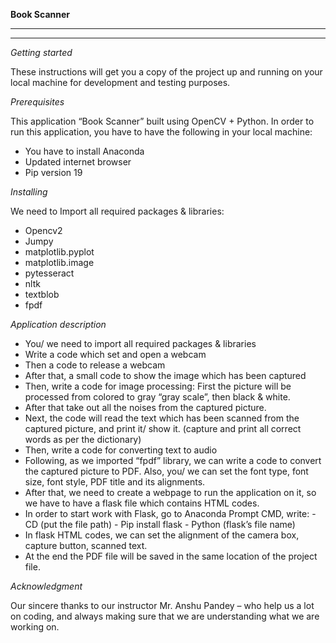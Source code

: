 
**Book Scanner**



---



---


*Getting started*


These instructions will get you a copy of the project up and running on your local machine for
development and testing purposes.


*Prerequisites*


This application “Book Scanner” built using OpenCV + Python. In order to run this application, you have to have the following in your local machine:
- You have to install Anaconda
- Updated internet browser
- Pip version 19

*Installing*

We need to Import all required packages &amp; libraries:
- Opencv2
- Jumpy
- matplotlib.pyplot
- matplotlib.image
- pytesseract
- nltk
- textblob
- fpdf


*Application description*

- You/ we need to import all required packages &amp; libraries
- Write a code which set and open a webcam
- Then a code to release a webcam
- After that, a small code to show the image which has been captured
- Then, write a code for image processing: First the picture will be processed from colored to gray “gray scale”, then black &amp; white.
- After that take out all the noises from the captured picture.
- Next, the code will read the text which has been scanned from the captured picture, and print it/ show it. (capture and print all correct words as per the dictionary)
- Then, write a code for converting text to audio
- Following, as we imported “fpdf” library, we can write a code to convert the captured
picture to PDF. Also, you/ we can set the font type, font size, font style, PDF title and
its alignments.
- After that, we need to create a webpage to run the application on it, so we have to have a flask file which contains HTML codes.
- In order to start work with Flask, go to Anaconda Prompt CMD, write:
      - CD (put the file path)
      - Pip install flask
      - Python (flask’s file name)
- In flask HTML codes, we can set the alignment of the camera box, capture button, scanned
text.
- At the end the PDF file will be saved in the same location of the project file.


*Acknowledgment*


Our sincere thanks to our instructor Mr. Anshu Pandey – who help us a lot on coding, and
always making sure that we are understanding what we are working on.
